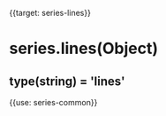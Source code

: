 
{{target: series-lines}}

# series.lines(Object)

## type(string) = 'lines'

{{use: series-common}}
